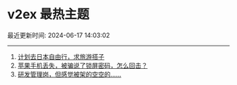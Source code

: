 # v2ex 最热主题

最近更新时间: 2024-06-17 14:03:02

--- 
1. [计划去日本自由行，求旅游搭子](https://www.v2ex.com/t/1050037) 
2. [苹果手机丢失，被骗说了锁屏密码，怎么回击？](https://www.v2ex.com/t/1050038) 
3. [研发管理岗，但感觉被架的空空的……](https://www.v2ex.com/t/1050077) 

